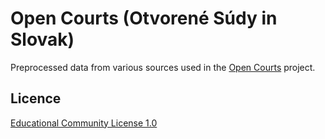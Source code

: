 # Open Courts (Otvorené Súdy in Slovak)

Preprocessed data from various sources used in the [Open Courts](https://github.com/otvorenesudy) project.

## Licence

[Educational Community License 1.0](http://opensource.org/licenses/ecl1.php)
